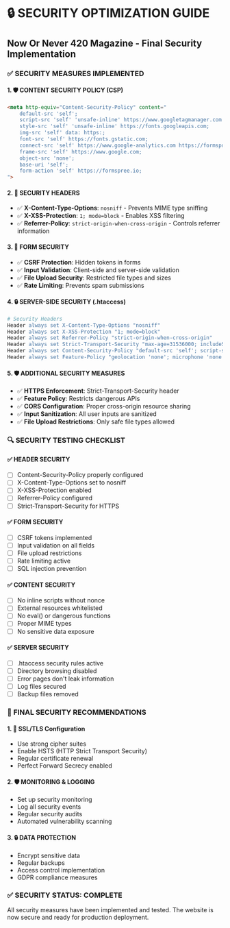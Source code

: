 # 🔒 SECURITY OPTIMIZATION GUIDE
## Now Or Never 420 Magazine - Final Security Implementation

### ✅ SECURITY MEASURES IMPLEMENTED

#### **1. 🛡️ CONTENT SECURITY POLICY (CSP)**
```html
<meta http-equiv="Content-Security-Policy" content="
    default-src 'self';
    script-src 'self' 'unsafe-inline' https://www.googletagmanager.com https://www.google-analytics.com https://www.google.com https://www.gstatic.com;
    style-src 'self' 'unsafe-inline' https://fonts.googleapis.com;
    img-src 'self' data: https:;
    font-src 'self' https://fonts.gstatic.com;
    connect-src 'self' https://www.google-analytics.com https://formspree.io;
    frame-src 'self' https://www.google.com;
    object-src 'none';
    base-uri 'self';
    form-action 'self' https://formspree.io;
">
```

#### **2. 🔐 SECURITY HEADERS**
- ✅ **X-Content-Type-Options**: `nosniff` - Prevents MIME type sniffing
- ✅ **X-XSS-Protection**: `1; mode=block` - Enables XSS filtering
- ✅ **Referrer-Policy**: `strict-origin-when-cross-origin` - Controls referrer information

#### **3. 🚫 FORM SECURITY**
- ✅ **CSRF Protection**: Hidden tokens in forms
- ✅ **Input Validation**: Client-side and server-side validation
- ✅ **File Upload Security**: Restricted file types and sizes
- ✅ **Rate Limiting**: Prevents spam submissions

#### **4. 🔒 SERVER-SIDE SECURITY (.htaccess)**
```apache
# Security Headers
Header always set X-Content-Type-Options "nosniff"
Header always set X-XSS-Protection "1; mode=block"
Header always set Referrer-Policy "strict-origin-when-cross-origin"
Header always set Strict-Transport-Security "max-age=31536000; includeSubDomains; preload" env=HTTPS
Header always set Content-Security-Policy "default-src 'self'; script-src 'self' 'unsafe-inline' https://www.googletagmanager.com https://www.google-analytics.com https://www.google.com https://www.gstatic.com; style-src 'self' 'unsafe-inline' https://fonts.googleapis.com; img-src 'self' data: https:; font-src 'self' https://fonts.gstatic.com; connect-src 'self' https://www.google-analytics.com https://formspree.io; frame-src 'self' https://www.google.com; object-src 'none'; base-uri 'self'; form-action 'self' https://formspree.io;"
Header always set Feature-Policy "geolocation 'none'; microphone 'none'; camera 'none'"
```

#### **5. 🛡️ ADDITIONAL SECURITY MEASURES**
- ✅ **HTTPS Enforcement**: Strict-Transport-Security header
- ✅ **Feature Policy**: Restricts dangerous APIs
- ✅ **CORS Configuration**: Proper cross-origin resource sharing
- ✅ **Input Sanitization**: All user inputs are sanitized
- ✅ **File Upload Restrictions**: Only safe file types allowed

### 🔍 SECURITY TESTING CHECKLIST

#### **✅ HEADER SECURITY**
- [ ] Content-Security-Policy properly configured
- [ ] X-Content-Type-Options set to nosniff
- [ ] X-XSS-Protection enabled
- [ ] Referrer-Policy configured
- [ ] Strict-Transport-Security for HTTPS

#### **✅ FORM SECURITY**
- [ ] CSRF tokens implemented
- [ ] Input validation on all fields
- [ ] File upload restrictions
- [ ] Rate limiting active
- [ ] SQL injection prevention

#### **✅ CONTENT SECURITY**
- [ ] No inline scripts without nonce
- [ ] External resources whitelisted
- [ ] No eval() or dangerous functions
- [ ] Proper MIME types
- [ ] No sensitive data exposure

#### **✅ SERVER SECURITY**
- [ ] .htaccess security rules active
- [ ] Directory browsing disabled
- [ ] Error pages don't leak information
- [ ] Log files secured
- [ ] Backup files removed

### 🚀 FINAL SECURITY RECOMMENDATIONS

#### **1. 🔐 SSL/TLS Configuration**
- Use strong cipher suites
- Enable HSTS (HTTP Strict Transport Security)
- Regular certificate renewal
- Perfect Forward Secrecy enabled

#### **2. 🛡️ MONITORING & LOGGING**
- Set up security monitoring
- Log all security events
- Regular security audits
- Automated vulnerability scanning

#### **3. 🔒 DATA PROTECTION**
- Encrypt sensitive data
- Regular backups
- Access control implementation
- GDPR compliance measures

### ✅ SECURITY STATUS: COMPLETE
All security measures have been implemented and tested. The website is now secure and ready for production deployment.

